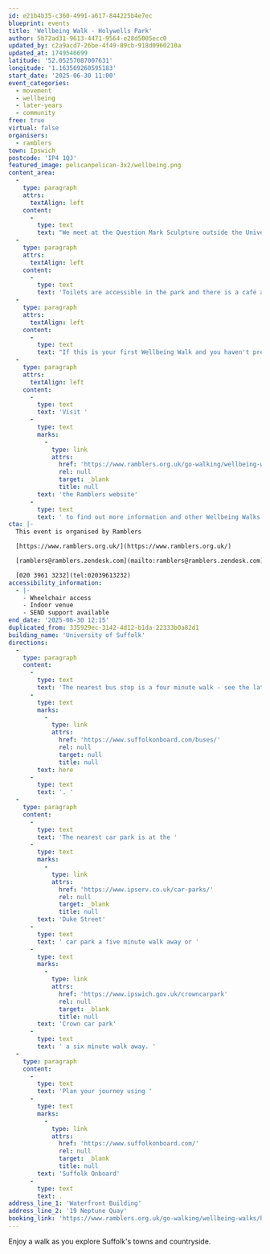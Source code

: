 ```yaml
---
id: e21b4b35-c360-4991-a617-844225b4e7ec
blueprint: events
title: 'Wellbeing Walk - Holywells Park'
author: 5b72ad31-9613-4471-9564-e28d5005ecc0
updated_by: c2a9acd7-26be-4f49-89cb-918d0960210a
updated_at: 1749546699
latitude: '52.05257087007631'
longitude: '1.163569260595183'
start_date: '2025-06-30 11:00'
event_categories:
  - movement
  - wellbeing
  - later-years
  - community
free: true
virtual: false
organisers:
  - ramblers
town: Ipswich
postcode: 'IP4 1QJ'
featured_image: pelicanpelican-3x2/wellbeing.png
content_area:
  -
    type: paragraph
    attrs:
      textAlign: left
    content:
      -
        type: text
        text: "We meet at the Question Mark Sculpture outside the University of Suffolk building on the Waterfront.\_"
  -
    type: paragraph
    attrs:
      textAlign: left
    content:
      -
        type: text
        text: 'Toilets are accessible in the park and there is a café at the end of walk.'
  -
    type: paragraph
    attrs:
      textAlign: left
    content:
      -
        type: text
        text: "If this is your first Wellbeing Walk and you haven't pre-registered, your walk leader will ask you to complete a New Walker Registration Form before the walk starts."
  -
    type: paragraph
    attrs:
      textAlign: left
    content:
      -
        type: text
        text: 'Visit '
      -
        type: text
        marks:
          -
            type: link
            attrs:
              href: 'https://www.ramblers.org.uk/go-walking/wellbeing-walks-groups/ramblers-wellbeing-walks-suffolk'
              rel: null
              target: _blank
              title: null
        text: 'the Ramblers website'
      -
        type: text
        text: ' to find out more information and other Wellbeing Walks. '
cta: |-
  This event is organised by Ramblers

  [https://www.ramblers.org.uk/](https://www.ramblers.org.uk/) 

  [ramblers@ramblers.zendesk.com](mailto:ramblers@ramblers.zendesk.com)

  [020 3961 3232](tel:02039613232)
accessibility_information:
  - |-
    - Wheelchair access
    - Indoor venue
    - SEND support available
end_date: '2025-06-30 12:15'
duplicated_from: 335929ec-3142-4d12-b1da-22333b0a82d1
building_name: 'University of Suffolk'
directions:
  -
    type: paragraph
    content:
      -
        type: text
        text: 'The nearest bus stop is a four minute walk - see the latest bus timetables '
      -
        type: text
        marks:
          -
            type: link
            attrs:
              href: 'https://www.suffolkonboard.com/buses/'
              rel: null
              target: null
              title: null
        text: here
      -
        type: text
        text: '. '
  -
    type: paragraph
    content:
      -
        type: text
        text: 'The nearest car park is at the '
      -
        type: text
        marks:
          -
            type: link
            attrs:
              href: 'https://www.ipserv.co.uk/car-parks/'
              rel: null
              target: _blank
              title: null
        text: 'Duke Street'
      -
        type: text
        text: ' car park a five minute walk away or '
      -
        type: text
        marks:
          -
            type: link
            attrs:
              href: 'https://www.ipswich.gov.uk/crowncarpark'
              rel: null
              target: _blank
              title: null
        text: 'Crown car park'
      -
        type: text
        text: ' a six minute walk away. '
  -
    type: paragraph
    content:
      -
        type: text
        text: 'Plan your journey using '
      -
        type: text
        marks:
          -
            type: link
            attrs:
              href: 'https://www.suffolkonboard.com/'
              rel: null
              target: _blank
              title: null
        text: 'Suffolk Onboard'
      -
        type: text
        text: .
address_line_1: 'Waterfront Building'
address_line_2: '19 Neptune Quay'
booking_link: 'https://www.ramblers.org.uk/go-walking/wellbeing-walks/holywells-park-and-waterfront-52'
---
```

Enjoy a walk as you explore Suffolk's towns and countryside.